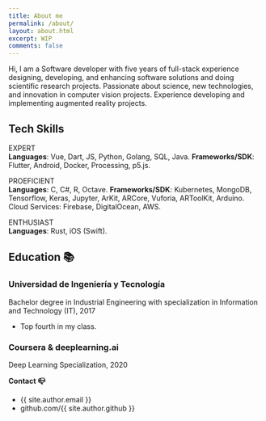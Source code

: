 ```yaml
---
title: About me
permalink: /about/
layout: about.html
excerpt: WIP
comments: false
---
```


Hi, I am a Software developer with five years of full-stack experience designing, developing, and enhancing software solutions and doing scientific research projects. Passionate about science, new technologies, and innovation in computer vision projects. Experience developing and implementing augmented reality projects.

## Tech Skills 
EXPERT\
**Languages**: Vue, Dart, JS, Python, Golang, SQL, Java. **Frameworks/SDK**: Flutter, Android, Docker, Processing, p5.js.

PROEFICIENT\
**Languages**: C, C#, R, Octave. **Frameworks/SDK**: Kubernetes, MongoDB, Tensorflow, Keras, Jupyter, ArKit, ARCore, Vuforia, ARToolKit, Arduino. Cloud Services: Firebase, DigitalOcean, AWS.

ENTHUSIAST\
**Languages**: Rust, iOS (Swift).


## Education 📚

### Universidad de Ingeniería y Tecnología

Bachelor degree in Industrial Engineering with specialization in Information and Technology (IT), 2017

- Top fourth in my class.

### Coursera & deeplearning.ai

Deep Learning Specialization, 2020

**Contact 📪**

- {{ site.author.email }}
- github.com/{{ site.author.github }}

